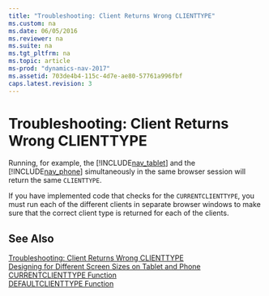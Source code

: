```yaml
---
title: "Troubleshooting: Client Returns Wrong CLIENTTYPE"
ms.custom: na
ms.date: 06/05/2016
ms.reviewer: na
ms.suite: na
ms.tgt_pltfrm: na
ms.topic: article
ms-prod: "dynamics-nav-2017"
ms.assetid: 703de4b4-115c-4d7e-ae80-57761a996fbf
caps.latest.revision: 3
---
```

# Troubleshooting: Client Returns Wrong CLIENTTYPE
Running, for example, the [!INCLUDE[nav_tablet](includes/nav_tablet_md.md)] and the [!INCLUDE[nav_phone](includes/nav_phone_md.md)] simultaneously in the same browser session will return the same `CLIENTTYPE`.  
  
 If you have implemented code that checks for the `CURRENTCLIENTTYPE`, you must run each of the different clients in separate browser windows to make sure that the correct client type is returned for each of the clients.  
  
## See Also  
 [Troubleshooting: Client Returns Wrong CLIENTTYPE](Troubleshooting:-Client-Returns-Wrong-CLIENTTYPE.md)   
 [Designing for Different Screen Sizes on Tablet and Phone](Designing-for-Different-Screen-Sizes-on-Tablet-and-Phone.md)   
 [CURRENTCLIENTTYPE Function](CURRENTCLIENTTYPE-Function.md)   
 [DEFAULTCLIENTTYPE Function](DEFAULTCLIENTTYPE-Function.md)
